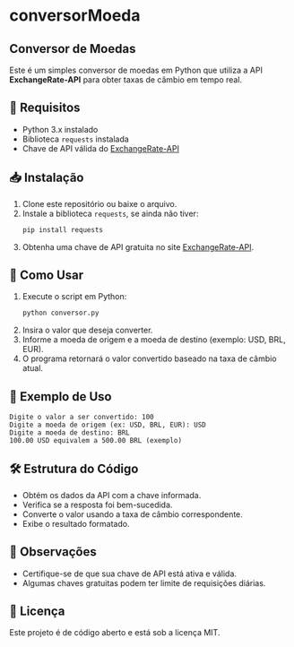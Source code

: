 ﻿# conversorMoeda
## Conversor de Moedas

Este é um simples conversor de moedas em Python que utiliza a API **ExchangeRate-API** para obter taxas de câmbio em tempo real.

## 🔧 Requisitos
- Python 3.x instalado
- Biblioteca `requests` instalada
- Chave de API válida do [ExchangeRate-API](https://www.exchangerate-api.com/)

## 📥 Instalação
1. Clone este repositório ou baixe o arquivo.
2. Instale a biblioteca `requests`, se ainda não tiver:
   ```sh
   pip install requests
   ```
3. Obtenha uma chave de API gratuita no site [ExchangeRate-API](https://www.exchangerate-api.com/).

## 🚀 Como Usar
1. Execute o script em Python:
   ```sh
   python conversor.py
   ```
2. Insira o valor que deseja converter.
3. Informe a moeda de origem e a moeda de destino (exemplo: USD, BRL, EUR).
4. O programa retornará o valor convertido baseado na taxa de câmbio atual.

## 📝 Exemplo de Uso
```
Digite o valor a ser convertido: 100
Digite a moeda de origem (ex: USD, BRL, EUR): USD
Digite a moeda de destino: BRL
100.00 USD equivalem a 500.00 BRL (exemplo)
```

## 🛠 Estrutura do Código
- Obtém os dados da API com a chave informada.
- Verifica se a resposta foi bem-sucedida.
- Converte o valor usando a taxa de câmbio correspondente.
- Exibe o resultado formatado.

## 📌 Observações
- Certifique-se de que sua chave de API está ativa e válida.
- Algumas chaves gratuitas podem ter limite de requisições diárias.

## 📄 Licença
Este projeto é de código aberto e está sob a licença MIT.
